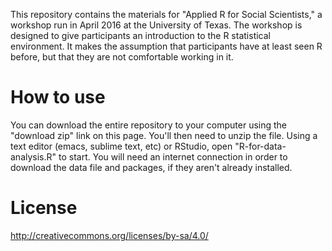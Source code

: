 This repository contains the materials for "Applied R for Social
Scientists," a workshop run in April 2016 at the University of Texas.
The workshop is designed to give participants an introduction to the R
statistical environment. It makes the assumption that participants
have at least seen R before, but that they are not comfortable working
in it. 

# How to use
You can download the entire repository to your computer using the
"download zip" link on this page. You'll then need to unzip the file.
Using a text editor (emacs, sublime text, etc) or RStudio, open
"R-for-data-analysis.R" to start. You will need an internet connection
in order to download the data file and packages, if they aren't
already installed. 

# License 

http://creativecommons.org/licenses/by-sa/4.0/
